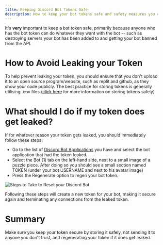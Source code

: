 ```yaml
---
title: Keeping Discord Bot Tokens Safe
description: How to keep your bot tokens safe and safety measures you can take.
---
```

It's **very** important to keep a bot token safe, primarily because anyone who has the bot token can do whatever they want with the bot -- such as destroying servers your bot has been added to and getting your bot banned from the API.

# How to Avoid Leaking your Token
To help prevent leaking your token, you should ensure that you don't upload it to an open source program/website, such as replit and github, as they show your code publicly. The best practice for storing tokens is generally utilising .env files ([click here](https://vcokltfre.dev/tips/tokens/.) for more information on storing tokens safely)

# What should I do if my token does get leaked?

If for whatever reason your token gets leaked, you should immediately follow these steps:
- Go to the list of [Discord Bot Applications](https://discord.com/developers/applications) you have and select the bot application that had the token leaked.
- Select the Bot (1) tab on the left-hand side, next to a small image of a puzzle piece. After doing so you should see a small section named TOKEN (under your bot USERNAME and next to his avatar image)
- Press the Regenerate option to regen your bot token.

![Steps to Take to Reset your Discord Bot](https://cdn.discordapp.com/attachments/859123972884922418/966502706258784366/unknown.png)

Following these steps will create a new token for your bot, making it secure again and terminating any connections from the leaked token.

# Summary
Make sure you keep your token secure by storing it safely, not sending it to anyone you don't trust, and regenerating your token if it does get leaked.
